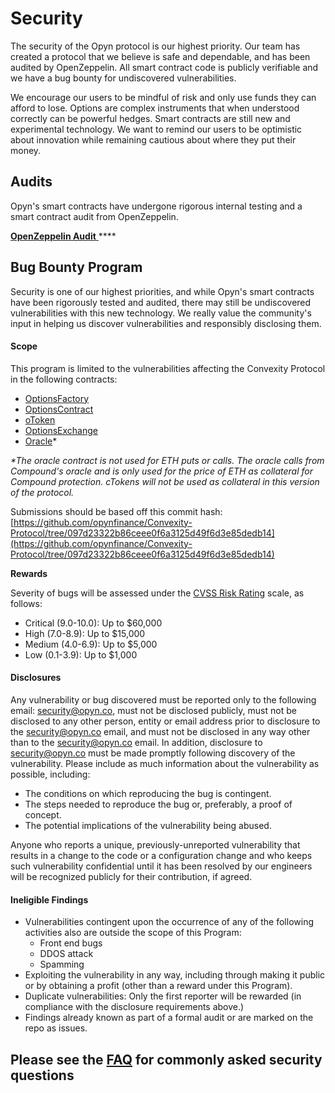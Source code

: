 # Security

The security of the Opyn protocol is our highest priority. Our team has created a protocol that we believe is safe and dependable, and has been audited by OpenZeppelin. All smart contract code is publicly verifiable and we have a bug bounty for undiscovered vulnerabilities. 

We encourage our users to be mindful of risk and only use funds they can afford to lose. Options are complex instruments that when understood correctly can be powerful hedges. Smart contracts are still new and experimental technology. We want to remind our users to be optimistic about innovation while remaining cautious about where they put their money. 

## Audits

Opyn's smart contracts have undergone rigorous internal testing and a smart contract audit from OpenZeppelin.

[**OpenZeppelin Audit** ](https://blog.openzeppelin.com/opyn-contracts-audit/)\*\*\*\*

## Bug Bounty Program

Security is one of our highest priorities, and while Opyn's smart contracts have been rigorously tested and audited, there may still be undiscovered vulnerabilities with this new technology. We really value the community's input in helping us discover vulnerabilities and responsibly disclosing them. 

#### Scope

This program is limited to the vulnerabilities affecting the Convexity Protocol in the following contracts:

* [OptionsFactory](https://github.com/opynfinance/Convexity-Protocol/blob/master/contracts/OptionsFactory.sol)
* [OptionsContract](https://github.com/opynfinance/Convexity-Protocol/blob/master/contracts/OptionsContract.sol)
* [oToken](https://github.com/opynfinance/Convexity-Protocol/blob/master/contracts/oToken.sol)
* [OptionsExchange](https://github.com/opynfinance/Convexity-Protocol/blob/master/contracts/OptionsExchange.sol)
* [Oracle](https://github.com/opynfinance/Convexity-Protocol/blob/master/contracts/Oracle.sol)\*

_\*The oracle contract is not used for ETH puts or calls. The oracle calls from Compound's oracle and is only used for the price of ETH as collateral for Compound protection. cTokens will not be used as collateral in this version of the protocol._ 

Submissions should be based off this commit hash: [https://github.com/opynfinance/Convexity-Protocol/tree/097d23322b86ceee0f6a3125d49f6d3e85dedb14](https://github.com/opynfinance/Convexity-Protocol/tree/097d23322b86ceee0f6a3125d49f6d3e85dedb14)  


**Rewards** 

Severity of bugs will be assessed under the [CVSS Risk Rating](https://www.first.org/cvss/calculator/3.0) scale, as follows:

* Critical \(9.0-10.0\): Up to $60,000
* High \(7.0-8.9\): Up to $15,000
* Medium \(4.0-6.9\): Up to $5,000
* Low \(0.1-3.9\): Up to $1,000

#### Disclosures

Any vulnerability or bug discovered must be reported only to the following email: security@opyn.co, must not be disclosed publicly, must not be disclosed to any other person, entity or email address prior to disclosure to the security@opyn.co email, and must not be disclosed in any way other than to the security@opyn.co email. In addition, disclosure to security@opyn.co must be made promptly following discovery of the vulnerability. Please include as much information about the vulnerability as possible, including:

* The conditions on which reproducing the bug is contingent.
* The steps needed to reproduce the bug or, preferably, a proof of concept.
* The potential implications of the vulnerability being abused.

Anyone who reports a unique, previously-unreported vulnerability that results in a change to the code or a configuration change and who keeps such vulnerability confidential until it has been resolved by our engineers will be recognized publicly for their contribution, if agreed.

#### Ineligible Findings

* Vulnerabilities contingent upon the occurrence of any of the following activities also are outside the scope of this Program:
  * Front end bugs
  * DDOS attack
  * Spamming
* Exploiting the vulnerability in any way, including through making it public or by obtaining a profit \(other than a reward under this Program\).
* Duplicate vulnerabilities: Only the first reporter will be rewarded \(in compliance with the disclosure requirements above.\)
* Findings already known as part of a formal audit or are marked on the repo as issues. 

## Please see the [FAQ](https://opyn.gitbook.io/opyn/faq#security) for commonly asked security questions 

